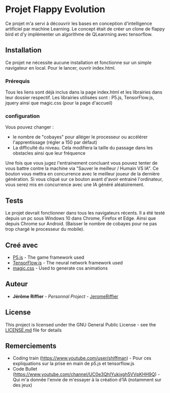 # Projet Flappy Evolution

Ce projet m'a servi à découvrir les bases en conception d'intelligence artificiel par machine Learning.
Le concept était de créer un clone de flappy bird et d'y implémenter un algorithme de QLeanrning avec tensorflow.

## Installation

Ce projet ne nécessite aucune installation et fonctionne sur un simple navigateur en local.
Pour le lancer, ouvrir index.html.

### Prérequis

Tous les liens sont déjà inclus dans la page index.html et les librairies dans leur dossier respectif.
Les librairies utilisées sont : P5.js, TensorFlow.js, jquery ainsi que magic.css (pour la page d'accueil)

### configuration

Vous pouvez changer :

- le nombre de "cobayes" pour alléger le processeur ou accélérer l'apprentissage (régler a 150 par défaut)
- La difficulté du niveau. Cela modifiera la taille du passage dans les obstacles ainsi que leur fréquence

Une fois que vous jugez l'entrainement concluant vous pouvez tenter de vous battre contre la machine via "Sauver le meilleur / Humain VS IA".
Ce bouton vous mettra en concurrence avec le meilleur joueur de la dernière génération.
Si vous cliqué sur ce bouton avant d'avoir entrainé l'ordinateur, vous serez mis en concurrence avec une IA généré aléatoirement.

## Tests

Le projet devrait fonctionner dans tous les navigateurs récents.
Il a été testé depuis un pc sous Windows 10 dans Chrome, Firefox et Edge. 
Ainsi que depuis Chrome sur Android. (Baisser le nombre de cobayes pour ne pas trop chargé le processeur du mobile).


## Creé avec

* [P5.js](https://p5js.org/) - The game framework used
* [TensorFlow.js](https://www.tensorflow.org/js) - The neural network framework used
* [magic.css](https://github.com/miniMAC/magic) - Used to generate css animations


## Auteur

* **Jérôme Riffier** - *Personnal Project* - [JeromeRiffier](https://github.com/JeromeRiffier)

## License

This project is licensed under the GNU General Public License - see the [LICENSE.md](LICENSE.md) file for details

## Remerciements

* Coding train (https://www.youtube.com/user/shiffman) - Pour ces expliquations sur la prise en main de p5.js et tensorflow.js
* Code Bullet (https://www.youtube.com/channel/UC0e3QhIYukixgh5VVpKHH9Q) - Qui m'a donnée l'envie de m'essayer à la création d’IA (notamment sur des jeux)


